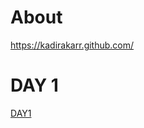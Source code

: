 # About
https://kadirakarr.github.com/
# DAY 1
[DAY1](https://kadirakarr.github.io/javascript30/blob/main/01%20-%20JavaScript%20Drum%20Kit/index.html)
